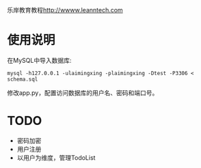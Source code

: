 乐岸教育教程<http://wwww.leanntech.com>

# 使用说明

在MySQL中导入数据库:

    mysql -h127.0.0.1 -ulaimingxing -plaimingxing -Dtest -P3306 < schema.sql

修改app.py，配置访问数据库的用户名、密码和端口号。

# TODO

* 密码加密
* 用户注册
* 以用户为维度，管理TodoList
